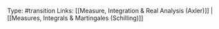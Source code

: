 Type: #transition
Links: [[Measure, Integration & Real Analysis (Axler)]] | [[Measures, Integrals & Martingales (Schilling)]]
